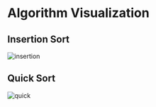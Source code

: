 # Algorithm Visualization

## Insertion Sort
![insertion](https://media.giphy.com/media/v1.Y2lkPTc5MGI3NjExbWl1bG41Y3VzemRtNXFndTJxb3o3ZzU3MGdoM3M4cnM4aGo0dzIzcyZlcD12MV9pbnRlcm5hbF9naWZfYnlfaWQmY3Q9Zw/9O75DFWnfqP2qPeAi9/giphy.gif)

## Quick Sort
![quick](https://media.giphy.com/media/OHdj0N93rQwx8ot3dQ/giphy.gif)
